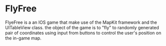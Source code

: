 # FlyFree
FlyeFree is a an IOS game that make use of the MapKit framework and the UITableView class. the object of the game is to "fly" to randomly generated pair of coordinates using input from buttons to control the user's position on the in-game map.
